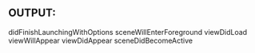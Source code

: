 ## OUTPUT:

didFinishLaunchingWithOptions
sceneWillEnterForeground
viewDidLoad
viewWillAppear
viewDidAppear
sceneDidBecomeActive
